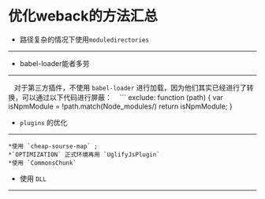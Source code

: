 优化weback的方法汇总<br>
===
* 路径复杂的情况下使用`moduledirectories`
---
* babel-loader能者多劳
---
    对于第三方插件，不使用 `babel-loader` 进行加载，因为他们其实已经进行了转换，可以通过以下代码进行屏蔽：
    ```
    exclude: function (path) {
      var isNpmModule = !path.match(Node_modules/)
      return isNpmModule;
    }
* `plugins` 的优化
---
    *使用 `cheap-sourse-map` ;
    *`OPTIMIZATION` 正式环境再用 `UglifyJsPlugin`
    *使用 `CommonsChunk`
* 使用 `DLL`
---
